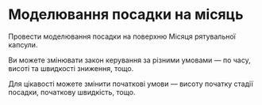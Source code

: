 # Моделювання посадки на місяць

Провести моделювання посадки на поверхню Місяця рятувальної капсули.

Ви можете змінювати закон керування за різними умовами — по часу, висоті та швидкості зниження, тощо.

Для цікавості можете змінити початкові умови — висоту початку стадії посадки, початкову швидкість, тощо.
